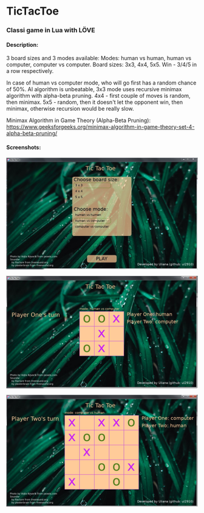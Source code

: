 # TicTacToe
### Classi game in Lua with LÖVE

#### Description:
3 board sizes and 3 modes available:
Modes: human vs human, human vs computer, computer vs computer.
Board sizes: 3x3, 4x4, 5x5.
Win - 3/4/5 in a row respectively.

In case of human vs computer mode, who will go first has a random chance of 50%.
AI algorithm is unbeatable, 3x3 mode uses recursive minimax algorithm with alpha-beta pruning. 
4x4 - first couple of moves is random, then minimax.
5x5 - random, then it doesn't let the opponent win, then minimax, otherwise recursion would be really slow.

Minimax Algorithm in Game Theory (Alpha-Beta Pruning):
https://www.geeksforgeeks.org/minimax-algorithm-in-game-theory-set-4-alpha-beta-pruning/

#### Screenshots:

![StarterScreen](screenshots/starterScreen.jpg)

![3x3board](screenshots/3x3board.jpg)

![5x5board](screenshots/5x5board.jpg)
